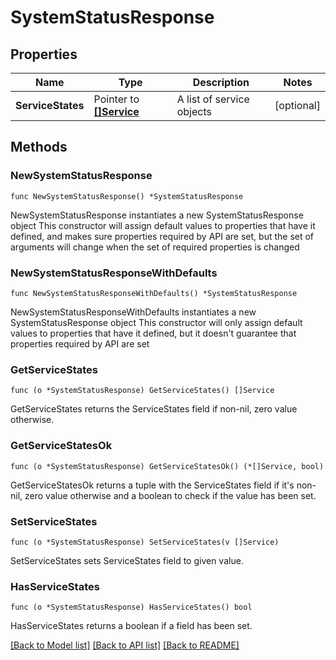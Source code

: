 # SystemStatusResponse

## Properties

Name | Type | Description | Notes
------------ | ------------- | ------------- | -------------
**ServiceStates** | Pointer to [**[]Service**](Service.md) | A list of service objects | [optional] 

## Methods

### NewSystemStatusResponse

`func NewSystemStatusResponse() *SystemStatusResponse`

NewSystemStatusResponse instantiates a new SystemStatusResponse object
This constructor will assign default values to properties that have it defined,
and makes sure properties required by API are set, but the set of arguments
will change when the set of required properties is changed

### NewSystemStatusResponseWithDefaults

`func NewSystemStatusResponseWithDefaults() *SystemStatusResponse`

NewSystemStatusResponseWithDefaults instantiates a new SystemStatusResponse object
This constructor will only assign default values to properties that have it defined,
but it doesn't guarantee that properties required by API are set

### GetServiceStates

`func (o *SystemStatusResponse) GetServiceStates() []Service`

GetServiceStates returns the ServiceStates field if non-nil, zero value otherwise.

### GetServiceStatesOk

`func (o *SystemStatusResponse) GetServiceStatesOk() (*[]Service, bool)`

GetServiceStatesOk returns a tuple with the ServiceStates field if it's non-nil, zero value otherwise
and a boolean to check if the value has been set.

### SetServiceStates

`func (o *SystemStatusResponse) SetServiceStates(v []Service)`

SetServiceStates sets ServiceStates field to given value.

### HasServiceStates

`func (o *SystemStatusResponse) HasServiceStates() bool`

HasServiceStates returns a boolean if a field has been set.


[[Back to Model list]](../README.md#documentation-for-models) [[Back to API list]](../README.md#documentation-for-api-endpoints) [[Back to README]](../README.md)


